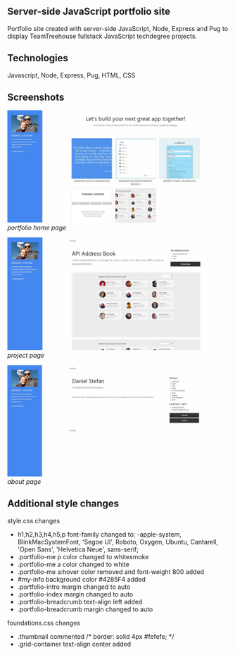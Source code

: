 ## Server-side JavaScript portfolio site
Portfolio site created with server-side JavaScript, Node, Express and Pug to display TeamTreehouse fullstack JavaScript techdegree projects.

## Technologies
Javascript, Node, Express, Pug, HTML, CSS

## Screenshots
![image](https://raw.githubusercontent.com/onesoftwareengineer/techdegree-project-6/master/screenshot1.JPG)
*portfolio home page*


![image](https://raw.githubusercontent.com/onesoftwareengineer/techdegree-project-6/master/screenshot2.JPG)
*project page*


![image](https://raw.githubusercontent.com/onesoftwareengineer/techdegree-project-6/master/screenshot3.JPG)
*about page*


## Additional style changes
style.css changes
- h1,h2,h3,h4,h5,p font-family changed to: -apple-system, BlinkMacSystemFont, 'Segoe UI', Roboto, Oxygen, Ubuntu, Cantarell, 'Open Sans', 'Helvetica Neue', sans-serif;
- .portfolio-me p color changed to whitesmoke
- .portfolio-me a color changed to white
- .portfolio-me a:hover color removed and font-weight 800 added
- #my-info background color #4285F4 added
- .portfolio-intro margin changed to auto
- .portfolio-index margin changed to auto
- .portfolio-breadcrumb text-align left added
- .portfolio-breadcrumb margin changed to auto

foundations.css changes
- .thumbnail commented   /* border: solid 4px #fefefe; */
- .grid-container text-align center added
